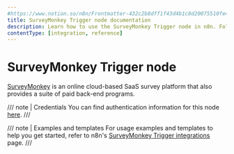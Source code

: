```yaml
---
#https://www.notion.so/n8n/Frontmatter-432c2b8dff1f43d4b1c8d20075510fe4
title: SurveyMonkey Trigger node documentation
description: Learn how to use the SurveyMonkey Trigger node in n8n. Follow technical documentation to integrate SurveyMonkey Trigger node into your workflows.
contentType: [integration, reference]
---
```


# SurveyMonkey Trigger node

[SurveyMonkey](https://www.surveymonkey.com/) is an online cloud-based SaaS survey platform that also provides a suite of paid back-end programs.

/// note | Credentials
You can find authentication information for this node [here](/integrations/builtin/credentials/surveymonkey.md).
///

///  note  | Examples and templates
For usage examples and templates to help you get started, refer to n8n's [SurveyMonkey Trigger integrations](https://n8n.io/integrations/surveymonkey-trigger/) page.
///
